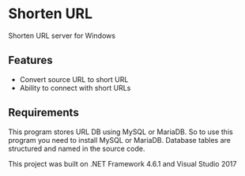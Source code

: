 # Shorten URL

Shorten URL server for Windows

## Features
- Convert source URL to short URL
- Ability to connect with short URLs

## Requirements
This program stores URL DB using MySQL or MariaDB. So to use this program you need to install MySQL or MariaDB.
Database tables are structured and named in the source code.

This project was built on .NET Framework 4.6.1 and Visual Studio 2017